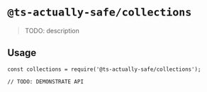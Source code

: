 # `@ts-actually-safe/collections`

> TODO: description

## Usage

```
const collections = require('@ts-actually-safe/collections');

// TODO: DEMONSTRATE API
```

